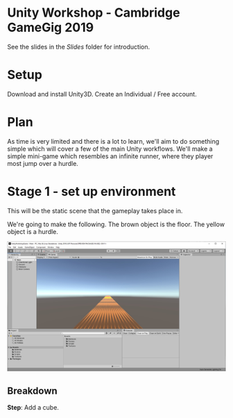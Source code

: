 # Unity Workshop - Cambridge GameGig 2019

See the slides in the *Slides* folder for introduction.

# Setup

Download and install Unity3D. Create an Individual / Free account.

# Plan

As time is very limited and there is a lot to learn, we'll aim to do something simple which will cover a few of the main Unity workflows. We'll make a simple mini-game which resembles an infinite runner, where they player most jump over a hurdle.

# Stage 1 - set up environment

This will be the static scene that the gameplay takes place in.

We're going to make the following. The brown object is the floor. The yellow object is a hurdle.

![](Imgs/1-00.jpg)

## Breakdown

**Step**: Add a cube.
